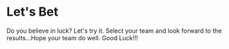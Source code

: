 # Let's Bet

Do you believe in luck? Let's try it. Select your team and look forward to the results...Hope your team do well. Good Luck!!!
